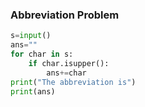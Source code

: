 ### Abbreviation Problem
```python
s=input()
ans=""
for char in s:
    if char.isupper():
        ans+=char
print("The abbreviation is")
print(ans)
